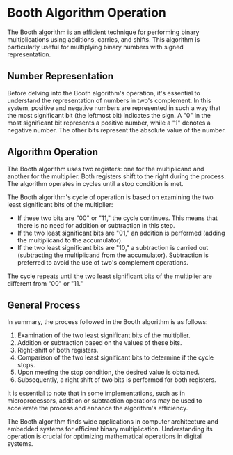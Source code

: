 # Booth Algorithm Operation

The Booth algorithm is an efficient technique for performing binary multiplications using additions, carries, and shifts. This algorithm is particularly useful for multiplying binary numbers with signed representation.

## Number Representation

Before delving into the Booth algorithm's operation, it's essential to understand the representation of numbers in two's complement. In this system, positive and negative numbers are represented in such a way that the most significant bit (the leftmost bit) indicates the sign. A "0" in the most significant bit represents a positive number, while a "1" denotes a negative number. The other bits represent the absolute value of the number.

## Algorithm Operation

The Booth algorithm uses two registers: one for the multiplicand and another for the multiplier. Both registers shift to the right during the process. The algorithm operates in cycles until a stop condition is met.

The Booth algorithm's cycle of operation is based on examining the two least significant bits of the multiplier:

- If these two bits are "00" or "11," the cycle continues. This means that there is no need for addition or subtraction in this step.
- If the two least significant bits are "01," an addition is performed (adding the multiplicand to the accumulator).
- If the two least significant bits are "10," a subtraction is carried out (subtracting the multiplicand from the accumulator). Subtraction is preferred to avoid the use of two's complement operations.

The cycle repeats until the two least significant bits of the multiplier are different from "00" or "11."

## General Process

In summary, the process followed in the Booth algorithm is as follows:

1. Examination of the two least significant bits of the multiplier.
2. Addition or subtraction based on the values of these bits.
3. Right-shift of both registers.
4. Comparison of the two least significant bits to determine if the cycle stops.
5. Upon meeting the stop condition, the desired value is obtained.
6. Subsequently, a right shift of two bits is performed for both registers.

It is essential to note that in some implementations, such as in microprocessors, addition or subtraction operations may be used to accelerate the process and enhance the algorithm's efficiency.

The Booth algorithm finds wide applications in computer architecture and embedded systems for efficient binary multiplication. Understanding its operation is crucial for optimizing mathematical operations in digital systems.
